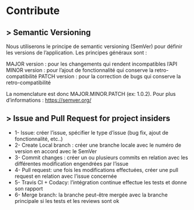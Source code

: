 Contribute
========

## > Semantic Versioning
Nous utiliserons le principe de semantic versioning (SemVer) pour définir les versions de l’application.
Les principes généraux sont :

MAJOR version : pour les changements qui rendent incompatibles l’API
MINOR version : pour l’ajout de fonctionnalité qui conserve la retro-compatibilité
PATCH version : pour la correction de bugs qui conserve la retro-compatibilité

La nomenclature est donc MAJOR.MINOR.PATCH (ex: 1.0.2).
Pour plus d’informations : https://semver.org/

## > Issue and Pull Request for project insiders

* 1- Issue: créer l’issue, spécifier le type d’issue (bug fix, ajout de fonctionnalité, etc..)
* 2- Create Local branch : créer une branche locale avec le numéro de version en accord avec le SemVer
* 3- Commit changes : créer un ou plusieurs commits en relation avec les différentes modification engendrées par l’issue
* 4- Pull request: une fois les modifications effectuées, créer une pull request en relation avec l’issue concernée
* 5- Travis CI + Codacy: l’intégration continue effectue les tests et donne son rapport
* 6- Merge branch: la branche peut-être mergée avec la branche principale si les tests et les reviews sont ok
